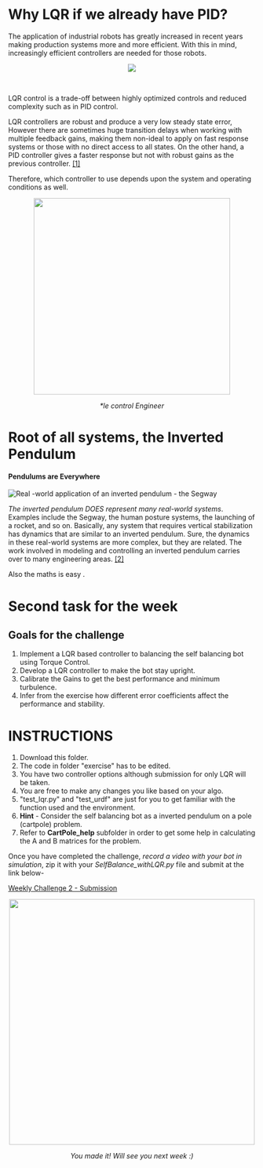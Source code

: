 # Why  LQR if we already have PID? 

The application of industrial robots has greatly increased in recent  years making production systems more and more efficient. With this in  mind, increasingly efficient controllers are needed for those robots. 

<p align="center">
<img  width="" height="" src="https://user-images.githubusercontent.com/56964828/126338592-12198b94-8ab3-4935-a49a-062eda016648.png">
 <p align="center">
 <i></i><br>
</p>

LQR control is a trade-off between highly optimized controls and reduced complexity such as in PID control.

LQR controllers are robust and produce a very low steady state error, However there are sometimes huge transition delays when working with multiple feedback gains, making them non-ideal to apply on fast response systems or those with no direct access to all states. On the other hand, a PID controller gives a faster response but not with robust gains as the previous controller. [[1]](https://fei.edu.br/~psantos/PID2737725.pdf)

Therefore, which controller to use depends upon the system and operating conditions as well.


<p align="center">
<img  width="400" height="" src="https://indianmemetemplates.com/wp-content/uploads/matlab-aisa-bilkul-immediate-nahi-soche-hai-but-sochenge.jpg">
 <p align="center">
 <i>*le control Engineer</i><br>
</p>


# Root of all systems, the Inverted Pendulum

#### Pendulums are Everywhere

![Real -world application of an inverted pendulum - the Segway](https://www.quanser.com/wp-content/uploads/2019/09/Segway-200x300.jpg)

*The inverted pendulum DOES represent many real-world systems*. Examples include the Segway, the human posture systems, the launching  of a rocket, and so on. Basically, any system that requires vertical  stabilization has dynamics that are similar to an inverted pendulum.  Sure, the dynamics in these real-world systems are more complex, but  they are related. The work involved in modeling and controlling an  inverted pendulum carries over to many engineering areas. [[2]](https://www.quanser.com/blog/why-is-the-pendulum-so-popular/)

Also the maths is easy .

# Second task for the week

## Goals for the challenge

1. Implement a LQR based controller to balancing the self balancing bot  using Torque Control.
2. Develop a LQR controller to make the bot stay upright.
3. Calibrate the Gains to get the best performance and minimum turbulence.
4. Infer from the exercise how different error coefficients affect the performance and stability.


# INSTRUCTIONS 

1. Download this folder.
2. The code in folder "exercise" has to  be edited.
3. You have two controller options although submission for only LQR will be taken.
4. You are free to make any changes you like based on your algo.
5. "test_lqr.py" and "test_urdf" are just for you to get familiar with the function used and the environment.
6. **Hint** - Consider the self balancing bot as a inverted pendulum on a pole (cartpole) problem.
7. Refer to **CartPole_help** subfolder in order to get some help in calculating the A and B matrices for the problem. 


Once you have completed the challenge, *record a video with your bot in simulation*, zip it with your *SelfBalance_withLQR.py* file and submit at the link below- 

[Weekly Challenge 2 - Submission](https://forms.gle/Gris7FD4psogJ3yDA)

<p align = "center">
<img width = "500" height = "" src = "https://media.makeameme.org/created/hurrah-all-done.jpg">
<p align = "center">
<i>You made it! Will see you next week :)</i>
</p>





